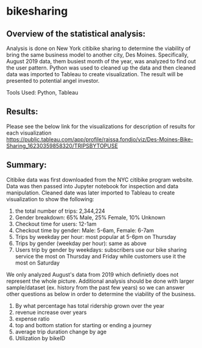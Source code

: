 # bikesharing

## Overview of the statistical analysis:

Analysis is done on New York citibike sharing to determine the viability of bring the same business model to another city, Des Moines. Specifically, August 2019 data, them busiest month of the year, was analyzed to find out the user pattern. Python was used to cleaned up the data and then cleaned data was imported to Tableau to create visualization. The result will be presented to potential angel investor.

Tools Used: Python, Tableau

## Results:

Please see the below link for the visualizations for description of results for each visualization
https://public.tableau.com/app/profile/raissa.fondjo/viz/Des-Moines-Bike-Sharing_16230359858320/TRIPSBYTOPUSE

## Summary:
Citibike data was first downloaded from the NYC citibike program website. Data was then passed into Jupyter notebook for inspection and data manipulation. Cleaned date was later imported to Tableau to create visualization to show the following:

1. the total number of trips: 2,344,224
2. Gender breakdown: 65% Male, 25% Female, 10% Unknown
3. Checkout time for users: 12-1am
4. Checkout time by gender: Male: 5-6am, Female: 6-7am
5. Trips by weekday per hour: most popular at 5-6pm on Thursday
6. Trips by gender (weekday per hour): same as above
7. Users trip by gender by weekdays: subscribers use our bike sharing service the most on Thursday and Friday while customers use it the most on Saturday

We only analyzed August's data from 2019 which definietly does not represent the whole picture. Additional analysis should be done with larger sample/dataset (ex. history from the past few years) so we can answer other questions as below in order to determine the viability of the business.

1. By what percentage has total ridership grown over the year
2. revenue increase over years
3. expense ratio
4. top and bottom station for starting or ending a journey
5. average trip duration change by age
6. Utilization by bikeID
